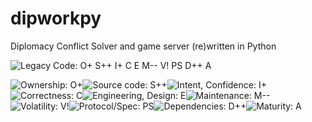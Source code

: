 # dipworkpy
Diplomacy Conflict Solver and game server (re)written in Python

<img alt="Legacy Code: O+ S++ I+ C E M-- V! PS D++ A" src="https://img.shields.io/badge/Legacy%20Code-O%2B%20S%2B%2B%20I%2B%20C%20E%20M----%20V!%20PS%20D%2B%2B%20A-informational">

<img alt="Ownership: O+" src="https://img.shields.io/badge/Ownership-O%2B-informational"><img alt="Source code: S++" src="https://img.shields.io/badge/Source%20code-S%2B%2B-informational"><img alt="Intent, Confidence: I+" src="https://img.shields.io/badge/Intent%2C%20Confidence-I%2B-informational"><img alt="Correctness: C" src="https://img.shields.io/badge/Correctness-C-informational"><img alt="Engineering, Design: E" src="https://img.shields.io/badge/Engineering%2C%20Design-E-informational"><img alt="Maintenance: M--" src="https://img.shields.io/badge/Maintenance-M-----informational"><img alt="Volatility: V!" src="https://img.shields.io/badge/Volatility-V!-informational"><img alt="Protocol/Spec: PS" src="https://img.shields.io/badge/Protocol%2FSpec-PS-informational"><img alt="Dependencies: D++" src="https://img.shields.io/badge/Dependencies-D%2B%2B-informational"><img alt="Maturity: A" src="https://img.shields.io/badge/Maturity-A-informational">

